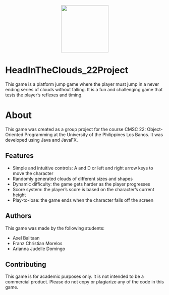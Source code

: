 <div align="center"><img src="https://github.com/aobalitaan/HeadInTheClouds_22Project/blob/main/HeadInTheClouds/src/images/icon.PNG?raw=true" width="150" height="150" /></div>

# HeadInTheClouds_22Project
This game is a platform jump game where the player must jump in a never ending series of clouds without falling. It is a fun and challenging game that tests the player’s reflexes and timing.

# About
This game was created as a group project for the course CMSC 22: Object-Oriented Programming at the University of the Philippines Los Banos. It was developed using Java and JavaFX.

## Features
- Simple and intuitive controls: A and D or left and right arrow keys to move the character
- Randomly generated clouds of different sizes and shapes
- Dynamic difficulty: the game gets harder as the player progresses
- Score system: the player’s score is based on the character’s current height
- Play-to-lose: the game ends when the character falls off the screen

## Authors
This game was made by the following students:
- Axel Balitaan
- Franz Christian Morelos
- Arianna Judelle Domingo

## Contributing
This game is for academic purposes only. It is not intended to be a commercial product. Please do not copy or plagiarize any of the code in this game.